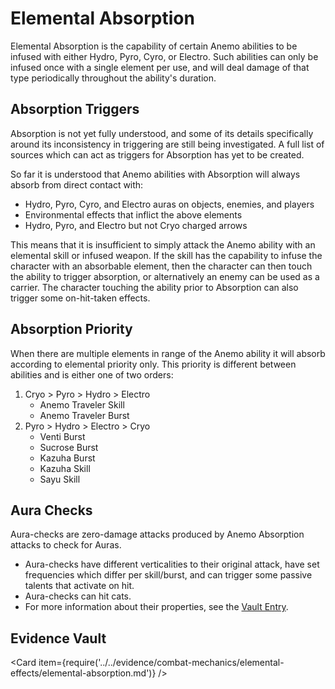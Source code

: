 # Elemental Absorption

Elemental Absorption is the capability of certain Anemo abilities to be infused with either Hydro, Pyro, Cyro, or Electro. Such abilities can only be infused once with a single element per use, and will deal damage of that type periodically throughout the ability's duration. 

## Absorption Triggers

Absorption is not yet fully understood, and some of its details specifically around its inconsistency in triggering are still being investigated. A full list of sources which can act as triggers for Absorption has yet to be created. 

So far it is understood that Anemo abilities with Absorption will always absorb from direct contact with:

* Hydro, Pyro, Cyro, and Electro auras on objects, enemies, and players
* Environmental effects that inflict the above elements
* Hydro, Pyro, and Electro but not Cryo charged arrows

This means that it is insufficient to simply attack the Anemo ability with an elemental skill or infused weapon. If the skill has the capability to infuse the character with an absorbable element, then the character can then touch the ability to trigger absorption, or alternatively an enemy can be used as a carrier. The character touching the ability prior to Absorption can also trigger some on-hit-taken effects.

## Absorption Priority

When there are multiple elements in range of the Anemo ability it will absorb according to elemental priority only. This priority is different between abilities and is either one of two orders:

1. Cryo &gt; Pyro &gt; Hydro &gt; Electro
   * Anemo Traveler Skill
   * Anemo Traveler Burst
2. Pyro &gt; Hydro &gt; Electro &gt; Cryo
   * Venti Burst
   * Sucrose Burst
   * Kazuha Burst
   * Kazuha Skill
   * Sayu Skill

## Aura Checks

Aura-checks are zero-damage attacks produced by Anemo Absorption attacks to check for Auras.  
* Aura-checks have different verticalities to their original attack, have set frequencies which differ per skill/burst, and can trigger some passive talents that activate on hit.   
* Aura-checks can hit cats.
* For more information about their properties, see the [Vault Entry](../../evidence/combat-mechanics/elemental-effects/elemental-absorption.md\#aura-check-properties).  

## Evidence Vault

<Card item={require('../../evidence/combat-mechanics/elemental-effects/elemental-absorption.md')} />
